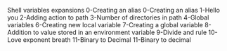 Shell variables expansions
0-Creating an alias
0-Creating an alias
1-Hello you
2-Adding action to path
3-Number of directories in path
4-Global variables
6-Creating new local variable
7-Creating a global variable
8-Addition to value stored in an environment variable
9-Divide and rule
10-Love exponent breath
11-Binary to Decimal
11-Binary to decimal
